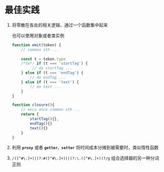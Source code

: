 # 最佳实践

1. 将零散在各处的相关逻辑，通过一个函数集中起来

   也可以使用对象或者类实例

   ```typescript
   function emit(token) {
       // common sth ...
       
       const t = token.type
       /*sw*/ if (t === 'startTag') {
         	// do startTag ... 
       } else if (t === 'endTag') {
           // do endTag ...
       } else if (t === 'text') {
           // do text ...
       }
   }
   
   function closure(){
       // excu once common sth ...
       return {
           startTag(){},
           endTag(){}
           text(){}
       }
   }
   ```

2. 利用 **`proxy`** 或者 **`getter、setter`** 将时间成本分摊到被需要时，类似惰性函数

3. `/([^#\.]+)|(?:#([^#\.]+))|(?:\.([^#\.]+))?/g` 组合选择器的另一种分词正则